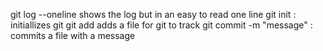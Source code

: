 git log --oneline shows the log but in an easy to read one line
git init : initiallizes git
git add adds a file for git to track
git commit -m "message" : commits a file with a message